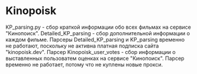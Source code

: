 # Kinopoisk
KP_parsing.py - сбор краткой информации обо всех фильмах на сервисе "Кинопоиск". 
Detailed_KP_parsing - сбор дополнительной информации о каждом фильме. 
Парсеры Detailed_KP_parsing и KP_parsing временно не работают, поскольку не активна платная подписка сайта "kinopoisk.dev". 
Парсер Kinopoisk_user_votes - сбор информации о выставленных пользоватем оценках на сервисе "Кинопоиск". 
Парсер временно не работает, потому что не куплены новые прокси. 
